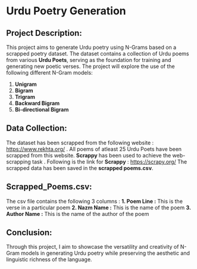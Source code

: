 # Urdu Poetry Generation 
## Project Description:
This project aims to generate Urdu poetry using N-Grams based on a scrapped poetry dataset. The dataset contains a collection of Urdu poems from various **Urdu Poets**, serving as the foundation for training and generating new poetic verses. 
The project will explore the use of the following different N-Gram models:
1. **Unigram**
2. **Bigram** 
3. **Trigram**
4. **Backward Bigram**
5. **Bi-directional Bigram**
## Data Collection:
The dataset has been scrapped from the following website : https://www.rekhta.org/ . All poems of atleast 25 Urdu Poets have been scrapped from this website.
**Scrappy** has been used to achieve the web-scrapping task . Following is the link for **Scrappy** : https://scrapy.org/
The scrapped data has been saved in the **scrapped poems.csv**.
## Scrapped_Poems.csv:
The csv file contains the following 3 columns :
**1. Poem Line :** This is the verse in a particular poem
**2. Nazm Name :** This is the name of the poem
**3. Author Name :** This is the name of the author of the poem
## Conclusion: 
Through this project, I aim to showcase the versatility and creativity of N-Gram models in generating Urdu poetry while preserving the aesthetic and linguistic richness of the language. 
